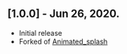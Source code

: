 ## [1.0.0] - Jun 26, 2020.

* Initial release
* Forked of [Animated_splash](https://pub.dev/packages/animated_splash)

